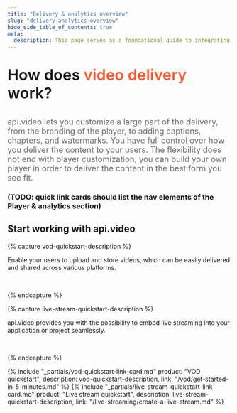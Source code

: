 ```yaml
---
title: "Delivery & analytics overview"
slug: "delivery-analytics-overview"
hide_side_table_of_contents: true
meta:
  description: This page serves as a foundational guide to integrating api.video's solutions for video delivery, player customization, and analytics.
---
```


<p style="font-size: 34px; font-weight: 600; text-align: left;">
  <span style="font-size: 34px; font-weight: 600; text-align: left; ">
    How does </span>
  <span style="font-size: 34px; font-weight: 600; text-align: left; color: #fa5b30; text-decoration: none;">
    video delivery</span>
  <span style="font-size: 34px; font-weight: 600; text-align: left; ">work?</span>
</p>
</p>

<p style="opacity: 0.8; font-size: 18px; text-align: left;">
  <span style="opacity: 0.8; font-size: 18px; text-align: left;"
    >api.video lets you customize a large part of the delivery, from the branding of the player, 
    to adding captions, chapters, and watermarks. 
    You have full control over how you deliver the content to your users. 
    The flexibility does not end with player customization, 
    you can build your own player in order to deliver the content in the best form you see fit.</span
  >
  <br />
</p>



### (TODO: quick link cards should list the nav elements of the Player & analytics section)

## Start working with api.video


<div class="link-cards">
{% capture vod-quickstart-description %}

Enable your users to upload and store videos, which can be easily delivered and shared across various platforms.

<br>

{% endcapture %}

{% capture live-stream-quickstart-description %}

api.video provides you with the possibility to embed live streaming into your application or project seamlessly.

<br>

{% endcapture %}

{% include "_partials/vod-quickstart-link-card.md" product: "VOD quickstart", description: vod-quickstart-description, link: "/vod/get-started-in-5-minutes.md" %}
{% include "_partials/live-stream-quickstart-link-card.md" product: "Live stream quickstart", description: live-stream-quickstart-description, link: "/live-streaming/create-a-live-stream.md" %}

</div>